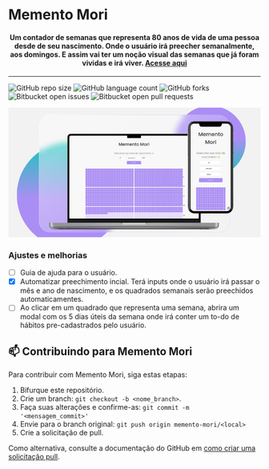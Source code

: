 # Memento Mori

<h4 align="center">
     Um contador de semanas que representa 80 anos de vida de uma pessoa desde de seu nascimento. Onde o usuário irá preecher semanalmente, aos domingos. E assim vai ter um noção visual das semanas que já foram vividas e irá viver. <a href="https://memento-mori-ten.vercel.app/">Acesse aqui</a>
</h4>

---

![GitHub repo size](https://img.shields.io/github/repo-size/lucasarieiv/memento-mori?style=for-the-badge)
![GitHub language count](https://img.shields.io/github/languages/count/lucasarieiv/memento-mori?style=for-the-badge)
![GitHub forks](https://img.shields.io/github/forks/lucasarieiv/memento-mori?style=for-the-badge)
![Bitbucket open issues](https://img.shields.io/bitbucket/issues/lucasarieiv/memento-mori?style=for-the-badge)
![Bitbucket open pull requests](https://img.shields.io/bitbucket/pr-raw/lucasarieiv/memento-mori?style=for-the-badge)

<p align="center">
     <img src="/public/img/capa.png">
</p>


### Ajustes e melhorias
- [ ] Guia de ajuda para o usuário.
- [x] Automatizar preechimento incial. Terá inputs onde o usuário irá passar o mês e ano de nascimento, e os quadrados semanais serão preechidos automaticamentes.
- [ ] Ao clicar em um quadrado que representa uma semana, abrira um modal com os 5 dias úteis da semana onde irá conter um to-do de hábitos pre-cadastrados pelo usuário.

## 📫 Contribuindo para Memento Mori
Para contribuir com Memento Mori, siga estas etapas:

1. Bifurque este repositório.
2. Crie um branch: `git checkout -b <nome_branch>`.
3. Faça suas alterações e confirme-as: `git commit -m '<mensagem_commit>'`
4. Envie para o branch original: `git push origin memento-mori/<local>`
5. Crie a solicitação de pull.

Como alternativa, consulte a documentação do GitHub em [como criar uma solicitação pull](https://help.github.com/en/github/collaborating-with-issues-and-pull-requests/creating-a-pull-request).
